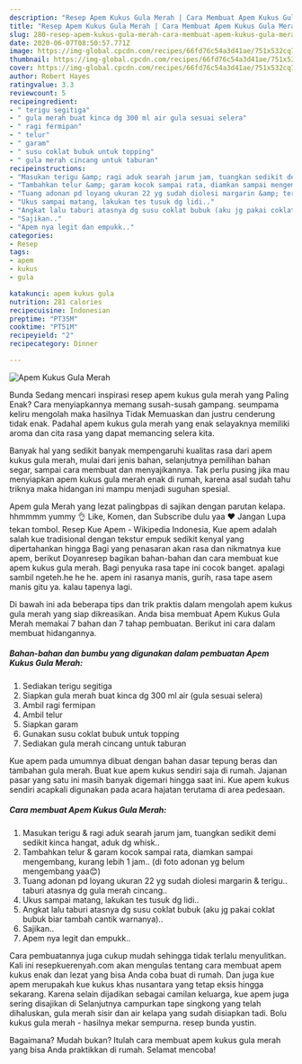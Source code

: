 ```yaml
---
description: "Resep Apem Kukus Gula Merah | Cara Membuat Apem Kukus Gula Merah Yang Paling Enak"
title: "Resep Apem Kukus Gula Merah | Cara Membuat Apem Kukus Gula Merah Yang Paling Enak"
slug: 280-resep-apem-kukus-gula-merah-cara-membuat-apem-kukus-gula-merah-yang-paling-enak
date: 2020-06-07T08:50:57.771Z
image: https://img-global.cpcdn.com/recipes/66fd76c54a3d41ae/751x532cq70/apem-kukus-gula-merah-foto-resep-utama.jpg
thumbnail: https://img-global.cpcdn.com/recipes/66fd76c54a3d41ae/751x532cq70/apem-kukus-gula-merah-foto-resep-utama.jpg
cover: https://img-global.cpcdn.com/recipes/66fd76c54a3d41ae/751x532cq70/apem-kukus-gula-merah-foto-resep-utama.jpg
author: Robert Hayes
ratingvalue: 3.3
reviewcount: 5
recipeingredient:
- " terigu segitiga"
- " gula merah buat kinca dg 300 ml air gula sesuai selera"
- " ragi fermipan"
- " telur"
- " garam"
- " susu coklat bubuk untuk topping"
- " gula merah cincang untuk taburan"
recipeinstructions:
- "Masukan terigu &amp; ragi aduk searah jarum jam, tuangkan sedikit demi sedikit kinca hangat, aduk dg whisk.."
- "Tambahkan telur &amp; garam kocok sampai rata, diamkan sampai mengembang, kurang lebih 1 jam.. (di foto adonan yg belum mengembang yaa😊)"
- "Tuang adonan pd loyang ukuran 22 yg sudah diolesi margarin &amp; terigu.. taburi atasnya dg gula merah cincang.."
- "Ukus sampai matang, lakukan tes tusuk dg lidi.."
- "Angkat lalu taburi atasnya dg susu coklat bubuk (aku jg pakai coklat bubuk biar tambah cantik warnanya).."
- "Sajikan.."
- "Apem nya legit dan empukk.."
categories:
- Resep
tags:
- apem
- kukus
- gula

katakunci: apem kukus gula 
nutrition: 281 calories
recipecuisine: Indonesian
preptime: "PT35M"
cooktime: "PT51M"
recipeyield: "2"
recipecategory: Dinner

---
```



![Apem Kukus Gula Merah](https://img-global.cpcdn.com/recipes/66fd76c54a3d41ae/751x532cq70/apem-kukus-gula-merah-foto-resep-utama.jpg)

Bunda Sedang mencari inspirasi resep apem kukus gula merah yang Paling Enak? Cara menyiapkannya memang susah-susah gampang. seumpama keliru mengolah maka hasilnya Tidak Memuaskan dan justru cenderung tidak enak. Padahal apem kukus gula merah yang enak selayaknya memiliki aroma dan cita rasa yang dapat memancing selera kita.

Banyak hal yang sedikit banyak mempengaruhi kualitas rasa dari apem kukus gula merah, mulai dari jenis bahan, selanjutnya pemilihan bahan segar, sampai cara membuat dan menyajikannya. Tak perlu pusing jika mau menyiapkan apem kukus gula merah enak di rumah, karena asal sudah tahu triknya maka hidangan ini mampu menjadi suguhan spesial.

Apem gula Merah yang lezat palingbpas di sajikan dengan parutan kelapa. hhmmmm yummy 👌 Like, Komen, dan Subscribe dulu yaa ♥ Jangan Lupa tekan tombol. Resep Kue Apem - Wikipedia Indonesia, Kue apem adalah salah kue tradisional dengan tekstur empuk sedikit kenyal yang dipertahankan hingga Bagi yang penasaran akan rasa dan nikmatnya kue apem, berikut Doyanresep bagikan bahan-bahan dan cara membuat kue apem kukus gula merah. Bagi penyuka rasa tape ini cocok banget. apalagi sambil ngeteh.he he he. apem ini rasanya manis, gurih, rasa tape asem manis gitu ya. kalau tapenya lagi.


Di bawah ini ada beberapa tips dan trik praktis dalam mengolah apem kukus gula merah yang siap dikreasikan. Anda bisa membuat Apem Kukus Gula Merah memakai 7 bahan dan 7 tahap pembuatan. Berikut ini cara dalam membuat hidangannya.

<!--inarticleads1-->

##### Bahan-bahan dan bumbu yang digunakan dalam pembuatan Apem Kukus Gula Merah:

1. Sediakan  terigu segitiga
1. Siapkan  gula merah buat kinca dg 300 ml air (gula sesuai selera)
1. Ambil  ragi fermipan
1. Ambil  telur
1. Siapkan  garam
1. Gunakan  susu coklat bubuk untuk topping
1. Sediakan  gula merah cincang untuk taburan


Kue apem pada umumnya dibuat dengan bahan dasar tepung beras dan tambahan gula merah. Buat kue apem kukus sendiri saja di rumah. Jajanan pasar yang satu ini masih banyak digemari hingga saat ini. Kue apem kukus sendiri acapkali digunakan pada acara hajatan terutama di area pedesaan. 

<!--inarticleads2-->

##### Cara membuat Apem Kukus Gula Merah:

1. Masukan terigu &amp; ragi aduk searah jarum jam, tuangkan sedikit demi sedikit kinca hangat, aduk dg whisk..
1. Tambahkan telur &amp; garam kocok sampai rata, diamkan sampai mengembang, kurang lebih 1 jam.. (di foto adonan yg belum mengembang yaa😊)
1. Tuang adonan pd loyang ukuran 22 yg sudah diolesi margarin &amp; terigu.. taburi atasnya dg gula merah cincang..
1. Ukus sampai matang, lakukan tes tusuk dg lidi..
1. Angkat lalu taburi atasnya dg susu coklat bubuk (aku jg pakai coklat bubuk biar tambah cantik warnanya)..
1. Sajikan..
1. Apem nya legit dan empukk..


Cara pembuatannya juga cukup mudah sehingga tidak terlalu menyulitkan. Kali ini resepkuerenyah.com akan mengulas tentang cara membuat apem kukus enak dan lezat yang bisa Anda coba buat di rumah. Dan juga kue apem merupakah kue kukus khas nusantara yang tetap eksis hingga sekarang. Karena selain dijadikan sebagai camilan keluarga, kue apem juga sering disajikan di Selanjutnya campurkan tape singkong yang telah dihaluskan, gula merah sisir dan air kelapa yang sudah disiapkan tadi. Bolu kukus gula merah - hasilnya mekar sempurna. resep bunda yustin. 

Bagaimana? Mudah bukan? Itulah cara membuat apem kukus gula merah yang bisa Anda praktikkan di rumah. Selamat mencoba!

